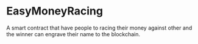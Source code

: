 # EasyMoneyRacing
A smart contract that have people to racing their money against other and the winner can engrave their name to the blockchain.
